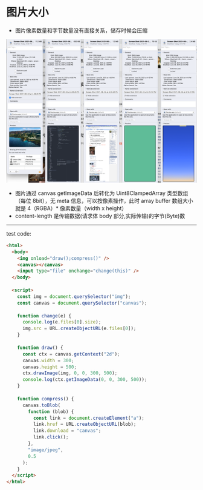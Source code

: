 # 图片大小

- 图片像素数量和字节数量没有直接关系，储存时候会压缩

![image](../assets/images/2021-6-1.png)

- 图片通过 canvas getImageData 后转化为 Uint8ClampedArray 类型数组（每位 8bit），无 meta 信息，可以按像素操作，此时 array buffer 数组大小就是 4（RGBA）\* 像素数量（width x height）
- content-length 是传输数据(请求体 body 部分,实际传输)的字节(Byte)数

---

test code:

```html
<html>
  <body>
    <img onload="draw();compress()" />
    <canvas></canvas>
    <input type="file" onchange="change(this)" />
  </body>

  <script>
    const img = document.querySelector("img");
    const canvas = document.querySelector("canvas");

    function change(e) {
      console.log(e.files[0].size);
      img.src = URL.createObjectURL(e.files[0]);
    }

    function draw() {
      const ctx = canvas.getContext("2d");
      canvas.width = 300;
      canvas.height = 500;
      ctx.drawImage(img, 0, 0, 300, 500);
      console.log(ctx.getImageData(0, 0, 300, 500));
    }

    function compress() {
      canvas.toBlob(
        function (blob) {
          const link = document.createElement("a");
          link.href = URL.createObjectURL(blob);
          link.download = "canvas";
          link.click();
        },
        "image/jpeg",
        0.5
      );
    }
  </script>
</html>
```
